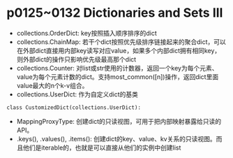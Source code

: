 # p0125~0132 Dictionaries and Sets III

 - collections.OrderDict: key按照插入顺序排序的dict
 - collections.ChainMap: 若干个dict按照优先级排序链接起来的聚合dict，可以在外部dict直接用内部key读写对应value，如果多个内部dict拥有相同key，则外部dict的操作只影响优先级最高那个dict
 - collections.Counter: 对list或str使用的计数器，返回一个key为每个元素、value为每个元素计数的dict。支持most_common([n])操作，返回dict里面value最大的n个k-v组合。
 - collections.UserDict: 作为自定义dict的基类
 ```python3
 class CustomizedDict(collections.UserDict):
 ```
 - MappingProxyType: 创建dict的只读视图，可用于把内部映射暴露给只读的API。
 - .keys(), .values(), .items(): 创建dict的key、value、kv关系的只读视图。而且他们是iterable的，也就是可以直接从他们的实例中创建list
